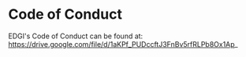 # Code of Conduct

EDGI's Code of Conduct can be found at: https://drive.google.com/file/d/1aKPf_PUDccftJ3FnBv5rfRLPb8Ox1Ap_
